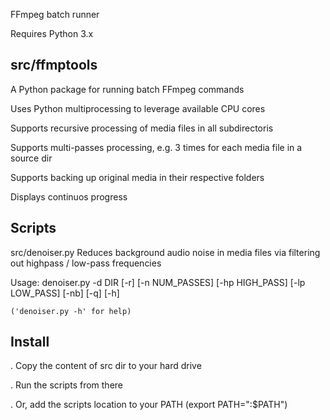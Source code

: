 FFmpeg batch runner

Requires Python 3.x

src/ffmptools
--------------
  A Python package for running batch FFmpeg commands
  
  Uses Python multiprocessing to leverage available CPU cores
  
  Supports recursive processing of media files in all subdirectoris
  
  Supports multi-passes processing, e.g. 3 times for each media file in a source dir
  
  Supports backing up original media in their respective folders
  
  Displays continuos progress

Scripts
--------
 src/denoiser.py
  Reduces background audio noise in media files via filtering out highpass / low-pass frequencies
  
  Usage: denoiser.py -d DIR [-r] [-n NUM_PASSES] [-hp HIGH_PASS] [-lp LOW_PASS] [-nb] [-q] [-h]
  
    ('denoiser.py -h' for help)

Install
-------
  . Copy the content of src dir to your hard drive
  
  . Run the scripts from there
  
  . Or, add the scripts location to your PATH (export PATH="<path to scripts>:$PATH")

